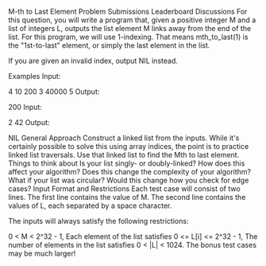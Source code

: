 M-th to Last Element
Problem
Submissions
Leaderboard
Discussions
For this question, you will write a program that, given a positive integer M and a list of integers L, outputs the list element M links away from the end of the list. For this program, we will use 1-indexing. That means mth_to_last(1) is the "1st-to-last" element, or simply the last element in the list.



If you are given an invalid index, output NIL instead.

Examples
Input:

4
10 200 3 40000 5
Output:

200
Input:

2
42
Output:

NIL
General Approach
Construct a linked list from the inputs. While it's certainly possible to solve this using array indices, the point is to practice linked list traversals.
Use that linked list to find the Mth to last element.
Things to think about
Is your list singly- or doubly-linked? How does this affect your algorithm? Does this change the complexity of your algorithm?
What if your list was circular? Would this change how you check for edge cases?
Input Format and Restrictions
Each test case will consist of two lines. The first line contains the value of M. The second line contains the values of L, each separated by a space character.

The inputs will always satisfy the following restrictions:

0 < M < 2^32 - 1,
Each element of the list satisfies 0 <= L[i] <= 2^32 - 1,
The number of elements in the list satisfies 0 < \|L\| < 1024. The bonus test cases may be much larger!